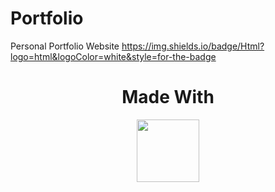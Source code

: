 # Portfolio
Personal Portfolio Website 
https://img.shields.io/badge/Html?logo=html&logoColor=white&style=for-the-badge

<div id="header" align="center">
  <h1>Made With</h1>
  <img src="https://media.giphy.com/media/M4NykXxUE0HAcK7UJ6/giphy.gif" width="100"/>
</div>
